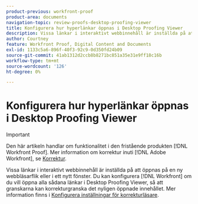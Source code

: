 ```yaml
---
product-previous: workfront-proof
product-area: documents
navigation-topic: review-proofs-desktop-proofing-viewer
title: Konfigurera hur hyperlänkar öppnas i Desktop Proofing Viewer
description: Vissa länkar i interaktivt webbinnehåll är inställda på att öppnas på en ny webbläsarflik eller i ett nytt fönster. Du kan konfigurera [!DNL Workfront] om du vill öppna alla sådana länkar i Desktop Proofing Viewer, så att granskarna kan korrekturgranska det nyligen öppnade innehållet. Mer information finns i Konfigurera inställningar för korrekturläsare.
author: Courtney
feature: Workfront Proof, Digital Content and Documents
exl-id: 1133c5a6-896f-40f3-92c9-0d350fd24b09
source-git-commit: 41ab1312d2ccb8b8271bc851a35e31e9ff18c16b
workflow-type: tm+mt
source-wordcount: '126'
ht-degree: 0%

---
```


# Konfigurera hur hyperlänkar öppnas i Desktop Proofing Viewer

>[!IMPORTANT]
>
>Den här artikeln handlar om funktionalitet i den fristående produkten [!DNL Workfront Proof]. Mer information om korrektur inuti [!DNL Adobe Workfront], se [Korrektur](../../../review-and-approve-work/proofing/proofing.md).

Vissa länkar i interaktivt webbinnehåll är inställda på att öppnas på en ny webbläsarflik eller i ett nytt fönster. Du kan konfigurera [!DNL Workfront] om du vill öppna alla sådana länkar i Desktop Proofing Viewer, så att granskarna kan korrekturgranska det nyligen öppnade innehållet. Mer information finns i [Konfigurera inställningar för korrekturläsare](../../../review-and-approve-work/proofing/reviewing-proofs-within-workfront/configure-proofing-viewer-settings.md).
